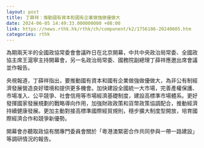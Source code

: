 ```yaml
---
layout: post
title: 丁薛祥：推動國有資本和國有企業做強做優做大
date: 2024-06-05 14:49:33.000000000 +08:00
link: https://news.rthk.hk/rthk/ch/component/k2/1756186-20240605.htm
categories: rthk
---
```


為期兩天半的全國政協常委會會議昨日在北京開幕，中共中央政治局常委、全國政協主席王滬寧主持開幕會，另一名政治局常委、國務院副總理丁薛祥應邀出席會議並作報告。

央視報道，丁薛祥指出，要推動國有資本和國有企業做強做優做大，為非公有制經濟發展營造良好環境和提供更多機會。加快建設全國統一大市場，完善產權保護、市場准入、公平競爭、社會信用等市場經濟基礎制度，建設高標準市場體系。更好發揮國家發展規劃的戰略導向作用，加強財政政策和貨幣政策協調配合，推動經濟持續健康發展。更加主動對接高標準國際經貿規則，穩步擴大制度型開放，培育國際經濟合作和競爭新優勢。

開幕會亦聽取政協有關專門委員會關於「粵港澳緊密合作共同參與一帶一路建設」等調研情況的報告。
